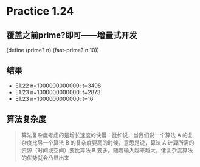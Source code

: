 # Practice 1.24

## 覆盖之前prime?即可——增量式开发
(define (prime? n)
    (fast-prime? n 10))


## 结果
- E1.22 n=1000000000000: t=3498 
- E1.23 n=1000000000000: t=2873
- E1.23 n=1000000000000: t=16

## 算法复杂度
> 算法复杂度考虑的是增长速度的快慢：比如说，当我们说一个算法 A 的复杂度比另一个算法 B 的复杂度要高的时候，意思是说，算法 A 计算所需的资源（时间或空间）要比算法 B 要多。随着输入越来越大，低复杂度算法的优势就会凸显出来